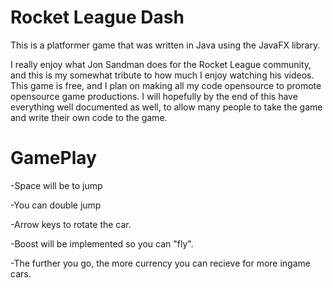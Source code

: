 # Rocket League Dash

This is a platformer game that was written in Java using the JavaFX library. 

I really enjoy what Jon Sandman does for the Rocket League community, and this is my somewhat tribute to how much I enjoy watching his videos. This game is free, and I plan on making all my code opensource to promote opensource game productions. I will hopefully by the end of this have everything well documented as well, to allow many people to take the game and write their own code to the game.

# GamePlay

-Space will be to jump

-You can double jump

-Arrow keys to rotate the car.

-Boost will be implemented so you can "fly".

-The further you go, the more currency you can recieve for more ingame cars.

